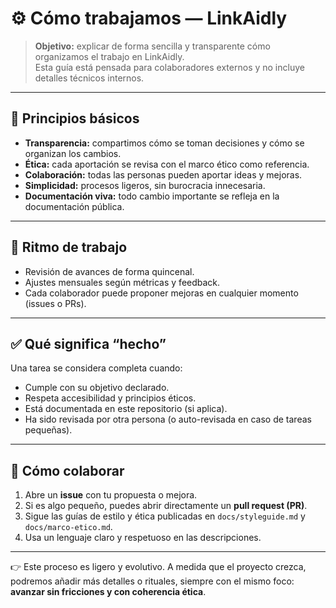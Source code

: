 # ⚙️ Cómo trabajamos — LinkAidly

> **Objetivo:** explicar de forma sencilla y transparente cómo organizamos el trabajo en LinkAidly.  
> Esta guía está pensada para colaboradores externos y no incluye detalles técnicos internos.

---

## 🌿 Principios básicos

- **Transparencia:** compartimos cómo se toman decisiones y cómo se organizan los cambios.  
- **Ética:** cada aportación se revisa con el marco ético como referencia.  
- **Colaboración:** todas las personas pueden aportar ideas y mejoras.  
- **Simplicidad:** procesos ligeros, sin burocracia innecesaria.  
- **Documentación viva:** todo cambio importante se refleja en la documentación pública.  

---

## 📅 Ritmo de trabajo

- Revisión de avances de forma quincenal.  
- Ajustes mensuales según métricas y feedback.  
- Cada colaborador puede proponer mejoras en cualquier momento (issues o PRs).  

---

## ✅ Qué significa “hecho”

Una tarea se considera completa cuando:
- Cumple con su objetivo declarado.  
- Respeta accesibilidad y principios éticos.  
- Está documentada en este repositorio (si aplica).  
- Ha sido revisada por otra persona (o auto-revisada en caso de tareas pequeñas).  

---

## 🤝 Cómo colaborar

1. Abre un **issue** con tu propuesta o mejora.  
2. Si es algo pequeño, puedes abrir directamente un **pull request (PR)**.  
3. Sigue las guías de estilo y ética publicadas en `docs/styleguide.md` y `docs/marco-etico.md`.  
4. Usa un lenguaje claro y respetuoso en las descripciones.  

---

👉 Este proceso es ligero y evolutivo. A medida que el proyecto crezca, podremos añadir más detalles o rituales, siempre con el mismo foco: **avanzar sin fricciones y con coherencia ética**.
